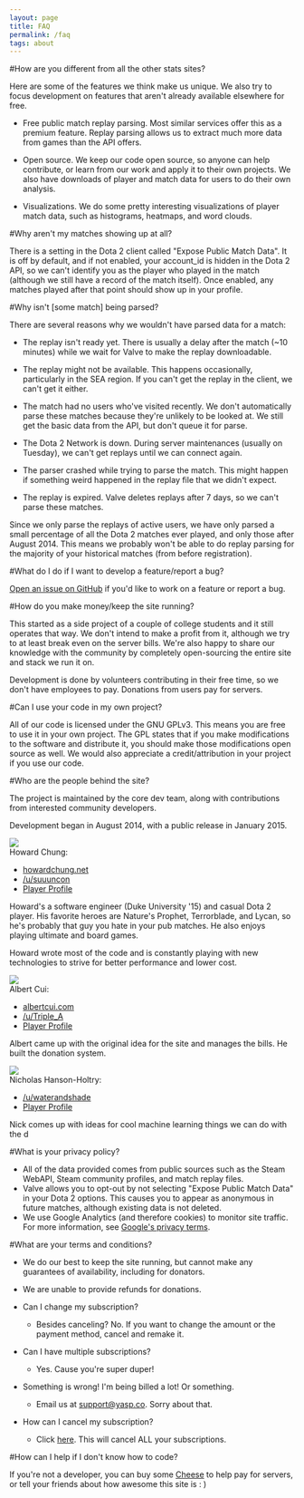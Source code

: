 ```yaml
---
layout: page
title: FAQ
permalink: /faq
tags: about
---
```


#How are you different from all the other stats sites?

Here are some of the features we think make us unique.  We also try to focus development on features that aren't already available elsewhere for free.

* Free public match replay parsing.  Most similar services offer this as a premium feature.  Replay parsing allows us to extract much more data from games than the API offers.

* Open source.  We keep our code open source, so anyone can help contribute, or learn from our work and apply it to their own projects.  We also have downloads of player and match data for users to do their own analysis.

* Visualizations.  We do some pretty interesting visualizations of player match data, such as histograms, heatmaps, and word clouds.


#Why aren't my matches showing up at all?

There is a setting in the Dota 2 client called "Expose Public Match Data".
It is off by default, and if not enabled, your account_id is hidden in the Dota 2 API, so we can't identify you as the player who played in the match (although we still have a record of the match itself).
Once enabled, any matches played after that point should show up in your profile.

#Why isn't [some match] being parsed?

There are several reasons why we wouldn't have parsed data for a match:

* The replay isn't ready yet.  There is usually a delay after the match (~10 minutes) while we wait for Valve to make the replay downloadable. 

* The replay might not be available.  This happens occasionally, particularly in the SEA region.  If you can't get the replay in the client, we can't get it either.

* The match had no users who've visited recently.  We don't automatically parse these matches because they're unlikely to be looked at.  We still get the basic data from the API, but don't queue it for parse.

* The Dota 2 Network is down.  During server maintenances (usually on Tuesday), we can't get replays until we can connect again.

* The parser crashed while trying to parse the match.  This might happen if something weird happened in the replay file that we didn't expect.

* The replay is expired.  Valve deletes replays after 7 days, so we can't parse these matches.

Since we only parse the replays of active users, we have only parsed a small percentage of all the Dota 2 matches ever played, and only those after August 2014.
This means we probably won't be able to do replay parsing for the majority of your historical matches (from before registration).


#What do I do if I want to develop a feature/report a bug?

[Open an issue on GitHub](https://github.com/yasp-dota/yasp/issues) if you'd like to work on a feature or report a bug.


#How do you make money/keep the site running?

This started as a side project of a couple of college students and it still operates that way.
We don't intend to make a profit from it, although we try to at least break even on the server bills.
We're also happy to share our knowledge with the community by completely open-sourcing the entire site and stack we run it on.

Development is done by volunteers contributing in their free time, so we don't have employees to pay.
Donations from users pay for servers.

#Can I use your code in my own project?

All of our code is licensed under the GNU GPLv3.
This means you are free to use it in your own project.
The GPL states that if you make modifications to the software and distribute it, you should make those modifications open source as well.
We would also appreciate a credit/attribution in your project if you use our code.

#Who are the people behind the site?

The project is maintained by the core dev team, along with contributions from interested community developers.

Development began in August 2014, with a public release in January 2015.  

<div>
<img src="https://avatars2.githubusercontent.com/u/3134520?v=3&s=150"/>
</div>
Howard Chung:

* [howardchung.net](http://howardchung.net)
* [/u/suuuncon](http://reddit.com/user/suuuncon)
* [Player Profile](/players/88367253)

Howard's a software engineer (Duke University '15) and casual Dota 2 player.
His favorite heroes are Nature's Prophet, Terrorblade, and Lycan, so he's probably that guy you hate in your pub matches.
He also enjoys playing ultimate and board games.

Howard wrote most of the code and is constantly playing with new technologies to strive for better performance and lower cost.

<div>
<img src="https://avatars3.githubusercontent.com/u/3838552?v=3&s=150"/>
</div>
Albert Cui:

* [albertcui.com](http://albertcui.com)
* [/u/Triple_A](http://reddit.com/user/Triple_A)
* [Player Profile](/players/102344608)

Albert came up with the original idea for the site and manages the bills.  He built the donation system.

<div>
<img src="https://avatars1.githubusercontent.com/u/9388670?v=3&s=150"/>
</div>
Nicholas Hanson-Holtry:

* [/u/waterandshade](http://reddit.com/user/waterandshade)
* [Player Profile](/players/75392401)

Nick comes up with ideas for cool machine learning things we can do with the d

#What is your privacy policy?

* All of the data provided comes from public sources such as the Steam WebAPI, Steam community profiles, and match replay files.
* Valve allows you to opt-out by not selecting "Expose Public Match Data" in your Dota 2 options.  This causes you to appear as anonymous in future matches, although existing data is not deleted.
* We use Google Analytics (and therefore cookies) to monitor site traffic. For more information, see [Google's privacy terms](https://www.google.com/policies/privacy/partners/).


#What are your terms and conditions?

* We do our best to keep the site running, but cannot make any guarantees of availability, including for donators.
* We are unable to provide refunds for donations.

* Can I change my subscription?
  * Besides canceling? No. If you want to change the amount or the payment method, cancel and remake it.
* Can I have multiple subscriptions?
  * Yes. Cause you're super duper!
* Something is wrong! I'm being billed a lot! Or something.
  * Email us at support@yasp.co. Sorry about that.
* How can I cancel my subscription?
  * Click [here](/cancel). This will cancel ALL your subscriptions.
            
#How can I help if I don't know how to code?

If you're not a developer, you can buy some <a href='/carry' target="_blank">Cheese</a> to help pay for servers, or tell your friends about how awesome this site is : )
